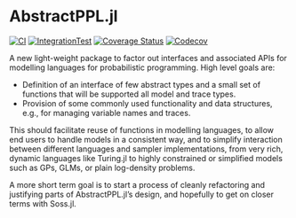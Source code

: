 # AbstractPPL.jl

[![CI](https://github.com/TuringLang/AbstractPPL.jl/actions/workflows/CI.yml/badge.svg?branch=main)](https://github.com/TuringLang/AbstractPPL.jl/actions/workflows/CI.yml?query=branch%3Amain)
[![IntegrationTest](https://github.com/TuringLang/AbstractPPL.jl/actions/workflows/IntegrationTest.yml/badge.svg?branch=main)](https://github.com/TuringLang/AbstractPPL.jl/actions/workflows/IntegrationTest.yml?query=branch%3Amain)
[![Coverage Status](https://coveralls.io/repos/github/TuringLang/AbstractPPL.jl/badge.svg?branch=main)](https://coveralls.io/github/TuringLang/AbstractPPL.jl?branch=main)
[![Codecov](https://codecov.io/gh/TuringLang/AbstractPPL.jl/branch/main/graph/badge.svg)](https://codecov.io/gh/TuringLang/AbstractPPL.jl)

A new light-weight package to factor out interfaces and associated APIs for modelling languages for
probabilistic programming.  High level goals are:

- Definition of an interface of few abstract types and a small set of functions that will be
supported all model and trace types.
- Provision of some commonly used functionality and data structures, e.g., for managing variable names and
  traces.
  
This should facilitate reuse of functions in modelling languages, to allow end users to handle
models in a consistent way, and to simplify interaction between different languages and sampler
implementations, from very rich, dynamic languages like Turing.jl to highly constrained or
simplified models such as GPs, GLMs, or plain log-density problems.

A more short term goal is to start a process of cleanly refactoring and justifying parts of
AbstractPPL.jl’s design, and hopefully to get on closer terms with Soss.jl.
